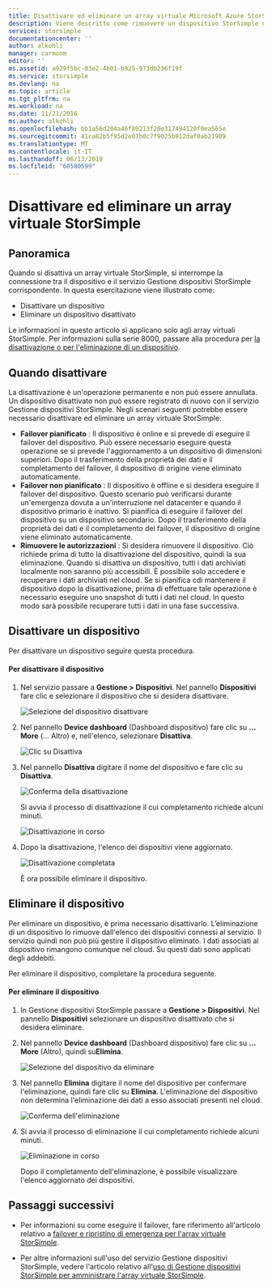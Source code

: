 ```yaml
---
title: Disattivare ed eliminare un array virtuale Microsoft Azure StorSimple | Documentazione Microsoft
description: Viene descritto come rimuovere un dispositivo StorSimple dal servizio disattivandolo e poi eliminandolo.
services: storsimple
documentationcenter: ''
author: alkohli
manager: carmonm
editor: ''
ms.assetid: a929f5bc-03e2-4b01-b925-973db236f19f
ms.service: storsimple
ms.devlang: na
ms.topic: article
ms.tgt_pltfrm: na
ms.workload: na
ms.date: 11/21/2016
ms.author: alkohli
ms.openlocfilehash: bb1a56d204a46f89213f20e317494120f0ea565e
ms.sourcegitcommit: 41ca82b5f95d2e07b0c7f9025b912daf0ab21909
ms.translationtype: MT
ms.contentlocale: it-IT
ms.lasthandoff: 06/13/2019
ms.locfileid: "60580599"
---
```

# <a name="deactivate-and-delete-a-storsimple-virtual-array"></a>Disattivare ed eliminare un array virtuale StorSimple

## <a name="overview"></a>Panoramica

Quando si disattiva un array virtuale StorSimple, si interrompe la connessione tra il dispositivo e il servizio Gestione dispositivi StorSimple corrispondente. In questa esercitazione viene illustrato come:

* Disattivare un dispositivo 
* Eliminare un dispositivo disattivato

Le informazioni in questo articolo si applicano solo agli array virtuali StorSimple. Per informazioni sulla serie 8000, passare alla procedura per [la disattivazione o per l'eliminazione di un dispositivo](storsimple-deactivate-and-delete-device.md).

## <a name="when-to-deactivate"></a>Quando disattivare

La disattivazione è un'operazione permanente e non può essere annullata. Un dispositivo disattivato non può essere registrato di nuovo con il servizio Gestione dispositivi StorSimple. Negli scenari seguenti potrebbe essere necessario disattivare ed eliminare un array virtuale StorSimple:

* **Failover pianificato** : Il dispositivo è online e si prevede di eseguire il failover del dispositivo. Può essere necessario eseguire questa operazione se si prevede l'aggiornamento a un dispositivo di dimensioni superiori. Dopo il trasferimento della proprietà dei dati e il completamento del failover, il dispositivo di origine viene eliminato automaticamente.
* **Failover non pianificato** : Il dispositivo è offline e si desidera eseguire il failover del dispositivo. Questo scenario può verificarsi durante un'emergenza dovuta a un'interruzione nel datacenter e quando il dispositivo primario è inattivo. Si pianifica di eseguire il failover del dispositivo su un dispositivo secondario. Dopo il trasferimento della proprietà dei dati e il completamento del failover, il dispositivo di origine viene eliminato automaticamente.
* **Rimuovere le autorizzazioni** : Si desidera rimuovere il dispositivo. Ciò richiede prima di tutto la disattivazione del dispositivo, quindi la sua eliminazione. Quando si disattiva un dispositivo, tutti i dati archiviati localmente non saranno più accessibili. È possibile solo accedere e recuperare i dati archiviati nel cloud. Se si pianifica cdi mantenere il dispositivo dopo la disattivazione, prima di effettuare tale operazione è necessario eseguire uno snapshot di tutti i dati nel cloud. In questo modo sarà possibile recuperare tutti i dati in una fase successiva.

## <a name="deactivate-a-device"></a>Disattivare un dispositivo

Per disattivare un dispositivo seguire questa procedura.

#### <a name="to-deactivate-the-device"></a>Per disattivare il dispositivo

1. Nel servizio passare a **Gestione > Dispositivi**. Nel pannello **Dispositivi** fare clic e selezionare il dispositivo che si desidera disattivare.
   
    ![Selezione del dispositivo disattivare](./media/storsimple-virtual-array-deactivate-and-delete-device/deactivate-delete7.png)
2. Nel pannello **Device dashboard** (Dashboard dispositivo) fare clic su **… More** (... Altro) e, nell'elenco, selezionare **Disattiva**.
   
    ![Clic su Disattiva](./media/storsimple-virtual-array-deactivate-and-delete-device/deactivate-delete8.png)
3. Nel pannello **Disattiva** digitare il nome del dispositivo e fare clic su **Disattiva**. 
   
    ![Conferma della disattivazione](./media/storsimple-virtual-array-deactivate-and-delete-device/deactivate-delete1.png)
   
    Si avvia il processo di disattivazione il cui completamento richiede alcuni minuti.
   
    ![Disattivazione in corso](./media/storsimple-virtual-array-deactivate-and-delete-device/deactivate-delete2.png)
4. Dopo la disattivazione, l'elenco dei dispositivi viene aggiornato.
   
    ![Disattivazione completata](./media/storsimple-virtual-array-deactivate-and-delete-device/deactivate-delete3.png)
   
    È ora possibile eliminare il dispositivo.

## <a name="delete-the-device"></a>Eliminare il dispositivo

Per eliminare un dispositivo, è prima necessario disattivarlo. L’eliminazione di un dispositivo lo rimuove dall'elenco dei dispositivi connessi al servizio. Il servizio quindi non può più gestire il dispositivo eliminato. I dati associati al dispositivo rimangono comunque nel cloud. Su questi dati sono applicati degli addebiti.

Per eliminare il dispositivo, completare la procedura seguente.

#### <a name="to-delete-the-device"></a>Per eliminare il dispositivo

1. In Gestione dispositivi StorSimple passare a **Gestione > Dispositivi**. Nel pannello **Dispositivi** selezionare un dispositivo disattivato che si desidera eliminare.
2. Nel pannello **Device dashboard** (Dashboard dispositivo) fare clic su **… More** (Altro), quindi su**Elimina**.
   
   ![Selezione del dispositivo da eliminare](./media/storsimple-virtual-array-deactivate-and-delete-device/deactivate-delete4.png)
3. Nel pannello **Elimina** digitare il nome del dispositivo per confermare l'eliminazione, quindi fare clic su **Elimina**. L'eliminazione del dispositivo non determina l'eliminazione dei dati a esso associati presenti nel cloud. 
   
   ![Conferma dell'eliminazione](./media/storsimple-virtual-array-deactivate-and-delete-device/deactivate-delete5.png) 
4. Si avvia il processo di eliminazione il cui completamento richiede alcuni minuti.
   
   ![Eliminazione in corso](./media/storsimple-virtual-array-deactivate-and-delete-device/deactivate-delete6.png)
   
    Dopo il completamento dell'eliminazione, è possibile visualizzare l'elenco aggiornato dei dispositivi.

## <a name="next-steps"></a>Passaggi successivi

* Per informazioni su come eseguire il failover, fare riferimento all'articolo relativo a [failover e ripristino di emergenza per l'array virtuale StorSimple](storsimple-virtual-array-failover-dr.md).

* Per altre informazioni sull'uso del servizio Gestione dispositivi StorSimple, vedere l'articolo relativo all'[uso di Gestione dispositivi StorSimple per amministrare l'array virtuale StorSimple](storsimple-virtual-array-manager-service-administration.md). 

